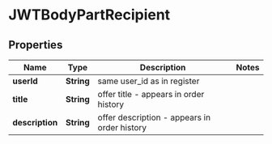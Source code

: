 
# JWTBodyPartRecipient

## Properties
Name | Type | Description | Notes
------------ | ------------- | ------------- | -------------
**userId** | **String** | same user_id as in register | 
**title** | **String** | offer title - appears in order history | 
**description** | **String** | offer description - appears in order history | 




